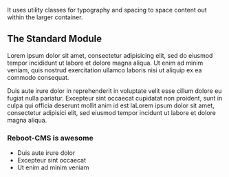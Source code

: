 <!-- rb:slice jumbotron 
{
    headline: "Hello World",
    lead: "This is a simple hero unit, a simple jumbotron-style component for calling extra attention to featured content or information.",
    buttonText: "Learn more"
}
-->
It uses utility classes for typography and spacing to space content out within the larger container.

<!-- rb:slice standard -->
## The Standard Module

Lorem ipsum dolor sit amet, consectetur adipisicing elit, sed do eiusmod tempor incididunt ut 
labore et dolore magna aliqua. Ut enim ad minim veniam, quis nostrud exercitation ullamco 
laboris nisi ut aliquip ex ea commodo consequat. 

Duis aute irure dolor in reprehenderit in 
voluptate velit esse cillum dolore eu fugiat nulla pariatur. Excepteur sint occaecat cupidatat 
non proident, sunt in culpa qui officia deserunt mollit anim id est laLorem ipsum dolor sit amet, 
consectetur adipisici elit, sed eiusmod tempor incidunt ut labore et dolore magna aliqua.

### Reboot-CMS is awesome

- Duis aute irure dolor
- Excepteur sint occaecat
- Ut enim ad minim veniam


